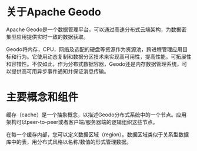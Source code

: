 关于Apache Geodo
====
Apache Geodo是一个数据管理平台，可以通过高速分布式云端架构，为数据密集型应用提供实时一致的数据获取。

Geodo将内存，CPU，网络及选配的硬盘等资源作为资源池，跨进程管理应用目标和行为。它使用动态复制和数据分区技术来实现高可用性，提高性能，可拓展性和容错性。不仅如此，作为分布式数据容器，Geodo还是内存数据管理系统，可以提供高可用异步事件通知并保证消息传输。

主要概念和组件
==
缓存（cache）是一个抽象概念，以描述Geodo分布式系统中的一个节点。应用架构可以peer-to-peer或者客户端/服务器端的逻辑组织这些节点。

在每一个缓存内部，您可以定义数据区域（region）。数据区域类似于关系型数据库中的表，用分布式风格以名称/数值的形式管理数据。
